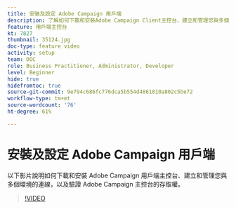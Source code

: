 ```yaml
---
title: 安裝及設定 Adobe Campaign 用戶端
description: 了解如何下載和安裝Adobe Campaign Client主控台、建立和管理您與多個環境的連線，以及驗證Adobe Campaign Client主控台的存取權。
feature: 用戶端主控台
kt: 7827
thumbnail: 35124.jpg
doc-type: feature video
activity: setup
team: DOC
role: Business Practitioner, Administrator, Developer
level: Beginner
hide: true
hidefromtoc: true
source-git-commit: 9e794c686fc776dca5b554d4861810a802c5be72
workflow-type: tm+mt
source-wordcount: '76'
ht-degree: 61%

---
```



# 安裝及設定 Adobe Campaign 用戶端

以下影片說明如何下載和安裝 Adobe Campaign 用戶端主控台、建立和管理您與多個環境的連線，以及驗證 Adobe Campaign 主控台的存取權。

>[!VIDEO](https://video.tv.adobe.com/v/35124?quality=12)
